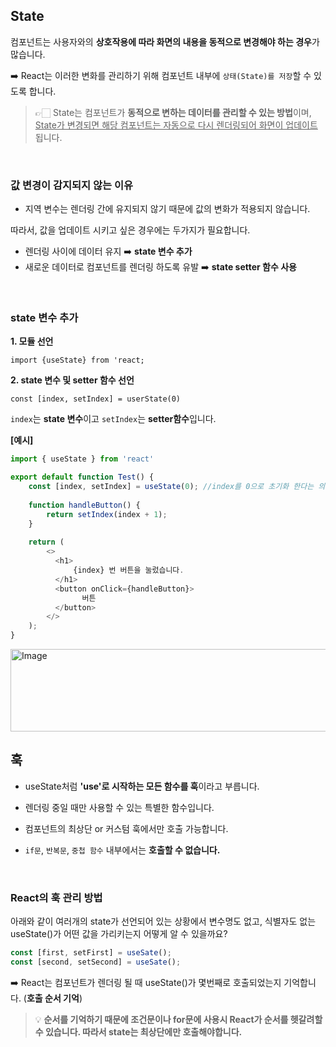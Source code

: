 ## State

컴포넌트는 사용자와의 **상호작용에 따라 화면의 내용을 동적으로 변경해야 하는 경우**가 많습니다.

➡️ React는 이러한 변화를 관리하기 위해 컴포넌트 내부에 `상태(State)를 저장`할 수 있도록 합니다.

> 👉🏻 State는 컴포넌트가 **동적으로 변하는 데이터를 관리할 수 있는 방법**이며,
<ins>State가 변경되면 해당 컴포넌트는 자동으로 다시 렌더링되어 화면이 업데이트</ins>됩니다.

<br>

### 값 변경이 감지되지 않는 이유

- 지역 변수는 렌더링 간에 유지되지 않기 때문에 값의 변화가 적용되지 않습니다. 


따라서, 값을 업데이트 시키고 싶은 경우에는 두가지가 필요합니다. 

- 렌더링 사이에 데이터 유지 ➡️ **state 변수 추가**
- 새로운 데이터로 컴포넌트를 렌더링 하도록 유발 ➡️ **state setter 함수 사용**

<br>

### state 변수 추가

**1. 모듈 선언**

`import {useState} from 'react;`

**2. state 변수 및 setter 함수 선언**

`const [index, setIndex] = userState(0)`

`index`는 **state 변수**이고 `setIndex`는 **setter함수**입니다. 

**[예시]**

```js
import { useState } from 'react'

export default function Test() {
    const [index, setIndex] = useState(0); //index를 0으로 초기화 한다는 의미입니다. 
    
    function handleButton() {
        return setIndex(index + 1);
    }
    
    return (
        <>
          <h1>
              {index} 번 버튼을 눌렀습니다.
          </h1>
          <button onClick={handleButton}>
                버튼
          </button>
        </>
    );
}
```

<img width="537" height="132" alt="Image" src="https://github.com/user-attachments/assets/d543cf81-2719-4fc2-a3d0-375e15c5a5d1" />

<br>

## 훅

- useState처럼 **'use'로 시작하는 모든 함수를 훅**이라고 부릅니다. 


- 렌더링 중일 때만 사용할 수 있는 특별한 함수입니다. 


- 컴포넌트의 최상단 or 커스텀 훅에서만 호출 가능합니다. 


- `if문`, `반복문`, `중첩 함수` 내부에서는 **호출할 수 없습니다.** 

<br>

###  React의 훅 관리 방법

아래와 같이 여러개의 state가 선언되어 있는 상황에서 변수명도 없고, 식별자도 없는 useState()가 어떤 값을 가리키는지 어떻게 알 수 있을까요?

```js
const [first, setFirst] = useSate(); 
const [second, setSecond] = useSate();
```

➡️ React는 컴포넌트가 렌더링 될 때 useState()가 몇번째로 호출되었는지 기억합니다. (**호출 순서 기억**)


> 💡 **순서를 기억하기 때문에 조건문이나 for문에 사용시 React가 순서를 헷갈려할 수 있습니다. 따라서 state는 최상단에만 호출해야합니다.** 